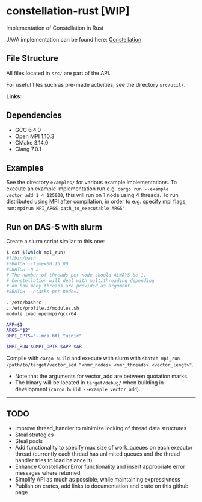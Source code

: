# constellation-rust [WIP]
Implementation of Constellation in Rust

JAVA implementation can be found here: [Constellation](https://github.com/NLeSC/Constellation)

## File Structure
All files located in `src/` are part of the API.

For useful files such as pre-made activities, see the directory `src/util/`.

**Links:**

## Dependencies
* GCC 6.4.0
* Open MPI 1.10.3
* CMake 3.14.0
* Clang 7.0.1

## Examples
See the directory `examples/` for various example implementations. To execute an example implementation run e.g. `cargo run --example vector_add 1 4 125000`, this will run on 1 node using 4 threads. To run distributed using MPI after compilation, in order to e.g. specify mpi flags, run: `mpirun MPI_ARGS path_to_executable ARGS"`.

## Run on DAS-5 with slurm

Create a slurm script similar to this one:
```bash
$ cat $(which mpi_run)
#!/bin/bash
#SBATCH --time=00:15:00
#SBATCH -N 2
# The number of threads per node should ALWAYS be 1.
# Constellation will deal with multithreading depending
# on how many threads are provided as argument.
#SBATCH --ntasks-per-node=1

. /etc/bashrc
. /etc/profile.d/modules.sh
module load openmpi/gcc/64

APP=$1
ARGS="$2"
OMPI_OPTS="--mca btl ^usnic"

$MPI_RUN $OMPI_OPTS $APP $AR
```
Compile with `cargo build` and execute with slurm with `sbatch mpi_run /path/to/target/vector_add "<nmr_nodes> <nmr_threads> <vector_lengt>"`. 

* Note that the arguments for vector_add are between quotation marks. 
* The binary will be located in `target/debug/` when building in development (`cargo build --example vector_add`).

---

## TODO
- Improve thread_handler to minimize locking of thread data structures
- Steal strategies
- Steal pools
- Add functionality to specify max size of work_queues on each executor thread (currently each thread has unlimited queues and the thread handler tries to load balance it)
- Enhance ConstellationError functionality and insert appropriate error messages where returned
- Simplify API as much as possible, while maintaining expressivness
- Publish on crates, add links to documentation and crate on this github page
